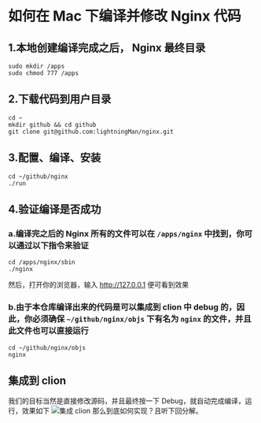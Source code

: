 # 如何在 Mac 下编译并修改 Nginx 代码

## 1.本地创建编译完成之后， Nginx 最终目录

```
sudo mkdir /apps
sudo chmod 777 /apps
```

## 2.下载代码到用户目录

```
cd ~
mkdir github && cd github
git clone git@github.com:lightningMan/nginx.git
```

## 3.配置、编译、安装

```
cd ~/github/nginx
./run
```

## 4.验证编译是否成功

### a.编译完之后的 Nginx 所有的文件可以在 `/apps/nginx` 中找到，你可以通过以下指令来验证

```
cd /apps/nginx/sbin
./nginx
```
然后，打开你的浏览器，输入 http://127.0.0.1 便可看到效果

### b.由于本仓库编译出来的代码是可以集成到 clion 中 debug 的，因此，你必须确保 `~/github/nginx/objs` 下有名为 `nginx` 的文件，并且此文件也可以直接运行

```
cd ~/github/nginx/objs
nginx
```

## 集成到 clion

我们的目标当然是直接修改源码，并且最终按一下 Debug，就自动完成编译，运行，效果如下
![集成 clion](http://g.recordit.co/buhZFdFnAE.gif)
那么到底如何实现？且听下回分解。
